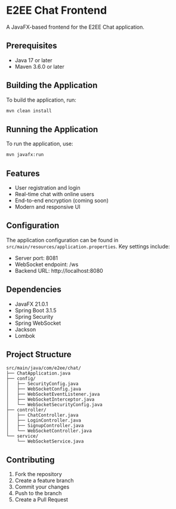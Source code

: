 # E2EE Chat Frontend

A JavaFX-based frontend for the E2EE Chat application.

## Prerequisites

- Java 17 or later
- Maven 3.6.0 or later

## Building the Application

To build the application, run:

```bash
mvn clean install
```

## Running the Application

To run the application, use:

```bash
mvn javafx:run
```

## Features

- User registration and login
- Real-time chat with online users
- End-to-end encryption (coming soon)
- Modern and responsive UI

## Configuration

The application configuration can be found in `src/main/resources/application.properties`. Key settings include:

- Server port: 8081
- WebSocket endpoint: /ws
- Backend URL: http://localhost:8080

## Dependencies

- JavaFX 21.0.1
- Spring Boot 3.1.5
- Spring Security
- Spring WebSocket
- Jackson
- Lombok

## Project Structure

```
src/main/java/com/e2ee/chat/
├── ChatApplication.java
├── config/
│   ├── SecurityConfig.java
│   ├── WebSocketConfig.java
│   ├── WebSocketEventListener.java
│   ├── WebSocketInterceptor.java
│   └── WebSocketSecurityConfig.java
├── controller/
│   ├── ChatController.java
│   ├── LoginController.java
│   ├── SignupController.java
│   └── WebSocketController.java
└── service/
    └── WebSocketService.java
```

## Contributing

1. Fork the repository
2. Create a feature branch
3. Commit your changes
4. Push to the branch
5. Create a Pull Request 